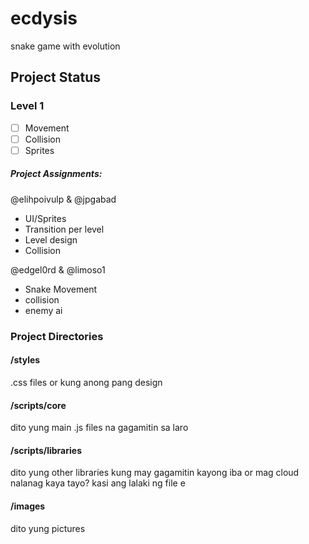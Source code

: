 
# ecdysis
snake game with evolution
## Project Status
### Level 1
- [ ] Movement
- [ ] Collision
- [ ] Sprites

##### Project Assignments:
@elihpoivulp & @jpgabad 
- UI/Sprites
- Transition per level
- Level design
- Collision

@edgel0rd & @limoso1
- Snake Movement
- collision
- enemy ai

### Project Directories
#### /styles
.css files or kung anong pang design

#### /scripts/core
dito yung main .js files na gagamitin sa laro

#### /scripts/libraries
dito yung other libraries kung may gagamitin kayong iba or mag cloud nalanag kaya tayo? kasi ang  lalaki ng file e

#### /images
dito yung pictures
